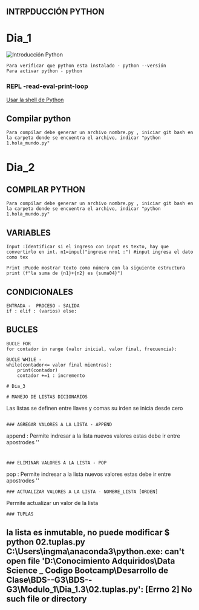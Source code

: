 ## INTRPDUCCIÓN PYTHON

# Dia_1
![Introducción Python](https://codigospython.com/wp-content/uploads/2023/09/aplicaciones-python.png)

```
Para verificar que python esta instalado - python --versión
Para activar python - python
```

### REPL -read-eval-print-loop
[Usar la shell de Python ](https://elpythonista.com/python-shell-repl)

## Compilar python
```
Para compilar debe generar un archivo nombre.py , iniciar git bash en la carpeta donde se encuentra el archivo, indicar "python 1.hola_mundo.py"
```

# Dia_2

## COMPILAR PYTHON
```
Para compilar debe generar un archivo nombre.py , iniciar git bash en la carpeta donde se encuentra el archivo, indicar "python 1.hola_mundo.py"
```

## VARIABLES
```
Input :Identificar si el ingreso con input es texto, hay que convertirlo en int. n1=input("ingrese nro1 :") #input ingresa el dato como tex

Print :Puede mostrar texto como número con la siguiente estructura
print (f"la suma de {n1}+{n2} es {suma04}")
```
## CONDICIONALES
```
ENTRADA -  PROCESO - SALIDA
if : elif : (varios) else:
```
## BUCLES
```
BUCLE FOR 
for contador in range (valor inicial, valor final, frecuencia):

BUCLE WHILE - 
while(contador<= valor final mientras):
    print(contador)
    contador +=1 : incremento 

# Dia_3

# MANEJO DE LISTAS DICIONARIOS 
```
Las listas se definen entre llaves y comas
su irden se inicia desde cero 
```

### AGREGAR VALORES A LA LISTA - APPEND
```
append : Permite indresar a la lista nuevos valores estas debe ir entre apostrodes ''
#
```
### ELIMINAR VALORES A LA LISTA - POP
```
pop : Permite indresar a la lista nuevos valores estas debe ir entre apostrodes ''
```
### ACTUALIZAR VALORES A LA LISTA - NOMBRE_LISTA [ORDEN]

``` 
Permite actualizar un valor de la lista 
```
### TUPLAS
``` 
la lista es inmutable, no puede modificar
$ python 02.tuplas.py
C:\Users\ingma\anaconda3\python.exe: can't open file 'D:\\Conocimiento Adquiridos\\Data Science _ Codigo Bootcamp\\Desarrollo de Clase\\BDS--G3\\BDS--G3\\Modulo_1\\Dia_1.3\\02.tuplas.py': [Errno 2] No such file or directory
 -
```